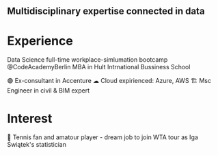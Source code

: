 ## Multidisciplinary expertise connected in data

# Experience
Data Science full-time workplace-simlumation bootcamp @CodeAcademyBerlin
MBA in Hult Intrnational Bussiness School

🟣 Ex-consultant in Accenture
☁ Cloud expirienced: Azure, AWS
🏗 Msc Engineer in civil & BIM expert

# Interest
🎾 Tennis fan and amatour player - dream job to join WTA tour as Iga Świątek's statistician
